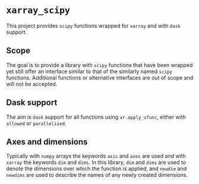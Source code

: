 # `xarray_scipy`

This project provides `scipy` functions wrapped for `xarray` and with `dask`
support.

## Scope

The goal is to provide a library with `scipy` functions that have been wrapped
yet still offer an interface similar to that of the similarly named `scipy`
functions. Additional functions or alternative interfaces are out of scope and
will not be accepted.

## Dask support

The aim is `dask` support for all functions using `xr.apply_ufunc`, either with
`allowed` or `parallelized`.

## Axes and dimensions

Typically with `numpy` arrays the keywords `axis` and `axes` are used and with
`xarray` the keywords `dim` and `dims`. In this library, `dim` and `dims` are
used to denote the dimensions over which the function is applied, and `newdim`
and `newdims` are used to describe the names of any newly created dimensions.

